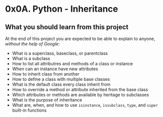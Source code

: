 # 0x0A. Python - Inheritance
## What you should learn from this project
At the end of this project you are expected to be able to explain to anyone, *without the help of Google*:
* What is a superclass, baseclass, or parentclass
* What is a subclass
* How to list all attributres and methods of a class or instance
* When can an instance have new attributes
* How to inherit class from another
* How to define a class with multiple base classes
* What is the default class every class inherit from
* How to override a method or attribute inherited from the base class
* Which attributes or methods are available by heritage to subclasses
* What is the purpose of inheritance
* What are, when, and how to use `isinstance`, `issubclass`, `type`, and `super` built-in functions